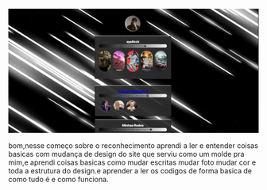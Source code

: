 ![preview](./assets/preview.png)

bom,nesse começo sobre o reconhecimento aprendi a ler e entender coisas basicas com mudança de design do site que serviu como um molde  pra mim,e aprendi coisas basicas como mudar escritas mudar foto mudar cor e toda a estrutura do design.e aprender a ler os codigos de forma basica de como tudo é e como funciona.
